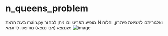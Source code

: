 # n_queens_problem
בעת הרצת main.py מופיע תפריט ובו ניתן לבחור N ואלגוריתם למציאת פיתרון, 
והלוח שנמצא (אם נמצא) מודפס.
לדוגמא:
![image](https://user-images.githubusercontent.com/73890534/158260736-7333f81c-4a2c-41a6-8f3f-50716928096d.png)
